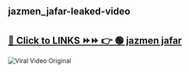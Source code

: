 
 ## jazmen_jafar-leaked-video 

# <h2><a href="https://clipsfans.com/jazmen_jafar&ref=git">🔗 Click to LINKS ⏩⏩ 👉 🟢 jazmen jafar </a></h2>

<a href="https://clipsfans.com/jazmen_jafar&ref=git" rel="nofollow" data-target="animated-image.originalLink"><img src="https://i.ibb.co.com/xMMVF88/686577567.gif" alt="Viral Video Original" style="max-width: 100%; display: inline-block;" data-target="animated-image.originalImage"></a>
